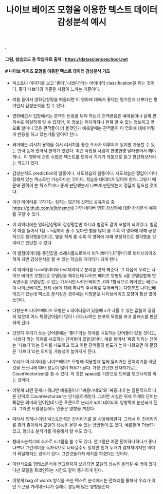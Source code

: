 ﻿---
layout: post
title: "나이브 베이즈 모형을 이용한 텍스트 데이터 감성분석 예시"
tags: [감성분석]
comments: true
---

.

#### 그림, 실습코드 등 학습자료 출처 : https://datascienceschool.net


#### # 나이브 베이즈 모형을 이용한 텍스트 데이터 감성분석 기초


- 텍스트나 이미지를 보고 '좋다','나쁘다'라는 바이너리 classification을 하는 것이다. 좋다 나쁘다의 기준은 사람이 느끼는 기준이다.


- 예를 들어서 영화감상평을 떠올리면 이 영화에 대해서 좋다는 평가인지 나쁘다는 평가인지 감성분석을 할 수 있다.


- 영화배급사 입장에서는 관객의 반응을 봐야 하는데 관객반응은 예매율이나 실제 관객수로 확실하게 알 수 있지만, 이 정보는 어디까지나 현재 알 수 있는 정보이고 앞으로 얼마나 많은 관객들이 더 볼것인가 예측할때는 관객들이 이 영화에 대해 어떻게 반응을 하고 있는가를 알아야 한다.


- 과거에는 리서치 용역을 줘서 리서치를 통한 조사가 이루어져 있지만 가용할 수 있는 인력 등에 있어서 한계가 있었다. 이런 작업을 사람이 한명한명 달라붙어서 해야하나.. 이 영화에 관한 수많은 텍스트를 모아서 기계가 자동으로 읽고 판단해보자라는 의도가 있다.


- 감성분석도 prediction의 일종이다. 지도학습의 일종이다. 지도학습은 정답이 이미 정해져 있는 텍스트만 가능하다는 것이다. 학습용 데이터가 있어야 한다. 그렇기 때문에 관객이 쓴 텍스트마다 좋게 판단했는지 나쁘게 판단했는지 정답이 필요한 것이다.


- 이런 데이터를 구하기는 쉽지는 않은데 깃허브 공유자료 중 https://github.com/e9t/nsmc에 가면 네이버 영화  감상평에 대한 감성분석 예제를 구할 수 있다.


- 이 데이터에는 영화감상평의 감상평뿐만 아니라 별점도 같이 포함이 되어있다. 별점이 예를 들어서 1점 ~ 5점까지 줄 수 있다면 별을 많이 줄 수록 이 영화에 대해 긍정적으로 생각했을것이고, 별을 적게 줄 수록 이 영화에 대해 부정적으로 생각했을 것이라고 판단할 수 있다.


- 이 별점데이터를 중간값을 쓰레시홀드로해서 0('나쁘다'),1('좋다')로 바이너라이즈하게 되면 감성분석을 할 수 있는 학습용 데이터가 되게 된다.


- 이 데이터를 train데이터와 test데이터로 분리를 먼저 해준다. 그 다음에 우리는 나이브 베이즈 모형으로 모델링을 해주는데 나이브 베이즈 모형도 x를 모델링할때 연속변수를 모델링할 수 있는 가우시안 나이브베이즈, 0과 1형식으로 되어있는 베르누이 나이브베이즈, 전체 x들에 대해 하나의 주사위로 묶어버리는 다항분포 나이브베이즈가 있는데 텍스트 분석같은 경우에는 다항분포 나이브베이즈 모형이 통상 많이 쓰인다.


- 다항분포 나이브베이즈 모형은 x 데이터들이 있을때 x가 나올 수 있는 값들이 굉장히 많은데 어느 특정단어들이 많이 나오느냐하는 분포의 모양을 보고 클래스를 판단하게 된다.


- 당연히 우리가 쓰는 단어중에는 '좋다'라는 의미를 내포하는 단어들이 있을 것이고, '나쁘다'라는 의미를 내포하는 단어들이 있을것이다. 예를 들어서 '짜증'이라는 단어는 '나쁘다'라는 의미를 내포하고 있고 이런 단어들의 빈도가 높게 나왔으면 이 문장은 '나쁘다'라는 의미일 가능성이 높아지게 된다.


- 우리가 이 데이터를 나이브베이즈 모형에 적용할때 앞에 들어가는 전처리기를 어떤것을 쓰느냐에 따라 성능이 많이 좌우가 된다. 가장 간단한 전처리기로는 CountVectorizer를 쓸 수 있다. 이 것은 space를 기준으로 단어를 토크나이징 하는 것이다.


- 이렇게 되면 문제가 뭐냐면 예를들어서 '짜증나네요'와 '짜증나네'는 결론적으로 다른 단어로 CountVectorizer는 인식을하게된다. 그러면 사실은 위에 두개의 단어는 똑같은 의미의 단어인데 다른 토큰으로 분리가 되어 데이터의 영향력이 분산되게 된다. 그러면 모델성능에도 안좋은 영향을 끼친다.


- 따라서 특히나 이런 텍스트분석은 전처리기를 잘 사용해야한다. 그래서 이 전처리기를 좀더 좋게해서 모델의 성능을 올릴 수 있는 방법들이 또 있다. 예를들어 Tfidf가 있고, 형태소 분석기를 이용해서 할 수도 있다.


- 형태소분석기에 추가로 n그램을 쓸 수도 있다. 앤그램은 어떤 단어하나하나가 좋다 나쁘다 그런의미를 독자적으로 나타낼수도 있지만 뭔가 두개가 겹쳐져야지만 의미가 확실해지는 경우가 있다. 그런것들까지 캐치를 하겠다는 것이다.


- 이런식으로 형태소분석에 앤그램까지 쓰게되면 모델의 성능은 올라갈 수 밖에 없다. 다만 모델을 트레인하는 시간도 같이 증가하게 된다.


- 이렇게 bag of words 방식을 쓰는 텍스트 분석에서는 전처리를 통해서 우리가 어떤 토큰을 가려내느냐가 실제로 성능에 많은 영향을준다.
